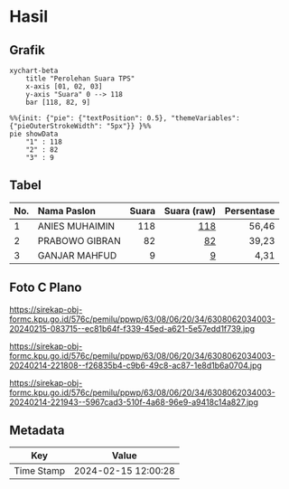 # Hasil

## Grafik

```mermaid
xychart-beta
    title "Perolehan Suara TPS"
    x-axis [01, 02, 03]
    y-axis "Suara" 0 --> 118
    bar [118, 82, 9]
```

```mermaid
%%{init: {"pie": {"textPosition": 0.5}, "themeVariables": {"pieOuterStrokeWidth": "5px"}} }%%
pie showData
    "1" : 118
    "2" : 82
    "3" : 9
```

## Tabel

| No. | Nama Paslon    | Suara | Suara (raw) | Persentase |
|:--- |:-------------- | -----:| -----------:| ----------:|
| 1   | ANIES MUHAIMIN | 118   | [118][p-1]  | 56,46      |
| 2   | PRABOWO GIBRAN | 82    | [82][p-2]   | 39,23      |
| 3   | GANJAR MAHFUD  | 9     | [9][p-3]    | 4,31       |


[p-1]: https://github.com/gigit-pemilu/pemilu-2024-63-kalimantan-selatan/blob/main/pilpres/hitung-suara/sub/63-kalimantan-selatan/sub/08-hulu-sungai-utara/sub/06-amuntai-utara/sub/2034-telaga-bamban/sub/003-tps/sub/paslon-1.txt
[p-2]: https://github.com/gigit-pemilu/pemilu-2024-63-kalimantan-selatan/blob/main/pilpres/hitung-suara/sub/63-kalimantan-selatan/sub/08-hulu-sungai-utara/sub/06-amuntai-utara/sub/2034-telaga-bamban/sub/003-tps/sub/paslon-2.txt
[p-3]: https://github.com/gigit-pemilu/pemilu-2024-63-kalimantan-selatan/blob/main/pilpres/hitung-suara/sub/63-kalimantan-selatan/sub/08-hulu-sungai-utara/sub/06-amuntai-utara/sub/2034-telaga-bamban/sub/003-tps/sub/paslon-3.txt

## Foto C Plano

https://sirekap-obj-formc.kpu.go.id/576c/pemilu/ppwp/63/08/06/20/34/6308062034003-20240215-083715--ec81b64f-f339-45ed-a621-5e57edd1f739.jpg

https://sirekap-obj-formc.kpu.go.id/576c/pemilu/ppwp/63/08/06/20/34/6308062034003-20240214-221808--f26835b4-c9b6-49c8-ac87-1e8d1b6a0704.jpg

https://sirekap-obj-formc.kpu.go.id/576c/pemilu/ppwp/63/08/06/20/34/6308062034003-20240214-221943--5967cad3-510f-4a68-96e9-a9418c14a827.jpg


## Metadata

| Key        | Value               |
| ---------- | ------------------- |
| Time Stamp | 2024-02-15 12:00:28 |




